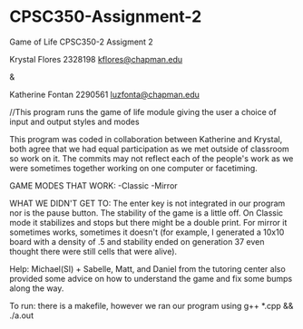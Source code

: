 # CPSC350-Assignment-2
Game of Life
CPSC350-2
Assigment 2

Krystal Flores
2328198
kflores@chapman.edu

&

Katherine Fontan
2290561
luzfonta@chapman.edu

//This program runs the game of life module giving the user a choice of input and output styles and modes

This program was coded in collaboration between Katherine and Krystal, both agree that we had equal participation as we met outside of classroom so work on it. The commits may not reflect each of the people's work as we were sometimes together working on one computer or facetiming.

GAME MODES THAT WORK:
-Classic
-Mirror

WHAT WE DIDN'T GET TO:
The enter key is not integrated in our program nor is the pause button. The stability of the game is a little off. On Classic mode it stabilizes and stops but there might be a double print. For mirror it sometimes works, sometimes it doesn't (for example, I generated a 10x10 board with a density of .5 and stability ended on generation 37 even thought there were still cells that were alive).

Help: Michael(SI) + Sabelle, Matt, and Daniel from the tutoring center also provided some advice on how to understand the game and fix some bumps along the way.


To run: there is a makefile, however we ran our program using g++ *.cpp && ./a.out
